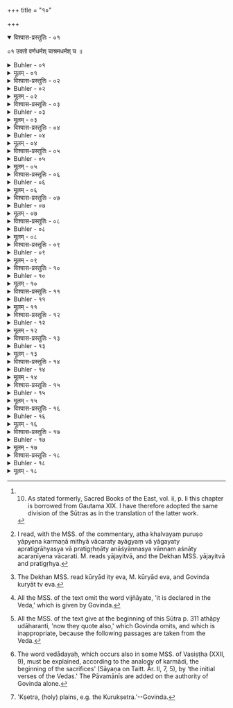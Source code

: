 +++
title = "१०"

+++
<details open><summary>विश्वास-प्रस्तुतिः - ०१</summary>

०१  उक्तो वर्णधर्मश् चाश्रमधर्मश् च ॥
</details>

<details><summary>Buhler - ०१</summary>

1. The law of castes and of orders has been declared. [^1] 


[^1]:  10. As stated formerly, Sacred Books of the East, vol. ii, p. li this chapter is borrowed from Gautama XIX. I have therefore adopted the same division of the Sūtras as in the translation of the latter work.
</details>

<details><summary>मूलम् - ०१</summary>

०१  उक्तो वर्णधर्मश् चाश्रमधर्मश् च ॥
</details>

<details><summary>विश्वास-प्रस्तुतिः - ०२</summary>

०२  अथ खल्व् अयं पुरुषो याप्येन कर्मणा मिथ्या वा चरत्ययाज्यं वा याजयत्य् अप्रतिग्राह्यस्य वा प्रतिगृह्णात्य् अनाश्यान्नस्यवान्नम् अश्नात्य् अचरणीयेन वा चरति ॥
</details>

<details><summary>Buhler - ०२</summary>

2. Now, indeed, man (in) this (world is polluted) by a vile action or acts wrongly, (e.g.) sacrifices for men. unworthy to offer a sacrifice, accepts presents from those whose gifts ought not to be accepted, eats the food of those whose food ought not to be eaten, (and) practises what is forbidden. [^2] 


[^2]:  I read, with the MSS. of the commentary, atha khalvayaṃ puruṣo yāpyena karmaṇā mithyā vācaraty ayāgyaṃ vā yāgayaty apratigrāhyasya vā pratigṛhṇāty anāśyānnasya vānnam aśnāty acaraṇīyena vācarati. M. reads yājayitvā, and the Dekhan MSS. yājayitvā and pratigṛhya.
</details>

<details><summary>मूलम् - ०२</summary>

०२  अथ खल्व् अयं पुरुषो याप्येन कर्मणा मिथ्या वा चरत्ययाज्यं वा याजयत्य् अप्रतिग्राह्यस्य वा प्रतिगृह्णात्य् अनाश्यान्नस्यवान्नम् अश्नात्य् अचरणीयेन वा चरति ॥
</details>

<details><summary>विश्वास-प्रस्तुतिः - ०३</summary>

०३  तत्र प्रायश्चित्तं कुर्यान् न कुर्याद् इति मीमांसन्ते [कोमित्स् मीमांसन्ते] ॥
</details>

<details><summary>Buhler - ०३</summary>

3. They are in doubt if he shall perform a penance for such (a deed) or if he shall not do it.
</details>

<details><summary>मूलम् - ०३</summary>

०३  तत्र प्रायश्चित्तं कुर्यान् न कुर्याद् इति मीमांसन्ते [कोमित्स् मीमांसन्ते] ॥
</details>

<details><summary>विश्वास-प्रस्तुतिः - ०४</summary>

०४  नहि कर्म क्षीयत इति ॥
</details>

<details><summary>Buhler - ०४</summary>

4. (They declare that he shall not do it) because the deed does not peṛṣ.
</details>

<details><summary>मूलम् - ०४</summary>

०४  नहि कर्म क्षीयत इति ॥
</details>

<details><summary>विश्वास-प्रस्तुतिः - ०५</summary>

०५  कुर्याद् इत्य् एव ॥ [k: कुर्यात् त्व्]
</details>

<details><summary>Buhler - ०५</summary>

5. (The correct opinion is) that he shall perform (a penance). [^3] 


[^3]:  The Dekhan MSS. read kūryād ity eva, M. kūryād eva, and Govinda kuryāt tv eva.
</details>

<details><summary>मूलम् - ०५</summary>

०५  कुर्याद् इत्य् एव ॥ [k: कुर्यात् त्व्]
</details>

<details><summary>विश्वास-प्रस्तुतिः - ०६</summary>

०६  पुनस्तोमेनेष्ट्वा पुनः सवनम् आयान्तीति विज्ञायते ॥ [k: पुनस्तोमेन यजेत ॥। आयन्तीति]
</details>

<details><summary>Buhler - ०६</summary>

6. It is declared in the Veda, 'Let him offer a Punastoma; (those who offer it, may) again come to (partake of) the libations of Soma.' [^4] 


[^4]:  All the MSS. of the text omit the word vijñāyate, 'it is declared in the Veda,' which is given by Govinda.
</details>

<details><summary>मूलम् - ०६</summary>

०६  पुनस्तोमेनेष्ट्वा पुनः सवनम् आयान्तीति विज्ञायते ॥ [k: पुनस्तोमेन यजेत ॥। आयन्तीति]
</details>

<details><summary>विश्वास-प्रस्तुतिः - ०७</summary>

०७  अथाप्य् उदाहरन्ति । सर्वं पाप्मानं तरति तरति ब्रह्महत्यां यो ऽश्वमेधेन यजत इति ॥
</details>

<details><summary>Buhler - ०७</summary>

7. He who offers a horse-sacrifice conquers all sin, he effaces the guilt of the murder of a Brāhmaṇa.' [^5] 


[^5]:  All the MSS. of the text give at the beginning of this Sūtra p. 311 athāpy udāharanti, 'now they quote also,' which Govinda omits, and which is inappropriate, because the following passages are taken from the Veda.
</details>

<details><summary>मूलम् - ०७</summary>

०७  अथाप्य् उदाहरन्ति । सर्वं पाप्मानं तरति तरति ब्रह्महत्यां यो ऽश्वमेधेन यजत इति ॥
</details>

<details><summary>विश्वास-प्रस्तुतिः - ०८</summary>

०८  अग्निष्टुता वाभिशंस्यमानो यजेतेति च ॥ [k: वाभिशस्यमानो]
</details>

<details><summary>Buhler - ०८</summary>

8. Moreover, 'He who is being accused (of a heinous crime) shall perform an Agniṣṭut sacrifice.'
</details>

<details><summary>मूलम् - ०८</summary>

०८  अग्निष्टुता वाभिशंस्यमानो यजेतेति च ॥ [k: वाभिशस्यमानो]
</details>

<details><summary>विश्वास-प्रस्तुतिः - ०९</summary>

०९  तस्य निष्क्रयणानि जपस् तपो होम उपवासो दानम् ॥
</details>

<details><summary>Buhler - ०९</summary>

9. Reciting the Veda, austerity, a sacrifice, fasting, giving gifts are the means for expiating such (a blamable act).
</details>

<details><summary>मूलम् - ०९</summary>

०९  तस्य निष्क्रयणानि जपस् तपो होम उपवासो दानम् ॥
</details>

<details><summary>विश्वास-प्रस्तुतिः - १०</summary>

१०  उपनिषदो वेदादयो वेदान्ताः सर्वच्छन्दःसु संहिता मधून्यघमर्षणम् अथर्वशिरो रुद्राः पुरुषसूक्तं राजनरौहिणे सामनीबृहद्रथंतरे पुरुषगतिर् महानाम्न्यो महावैराजं महादिवाकीर्त्यंज्येष्ठसाम्नाम् अन्यतमं बहिष्पवमानः कूश्माण्ड्यः पावमान्यः सावित्री चेति पावनानि ॥ [k: बहिष्पवमानं]
</details>

<details><summary>Buhler - १०</summary>

10. The purificatory (texts are), the Upaniṣads, the initial (verses) of the Vedas, the ends of the Vedas (vedāntas), the Saṃhitās of all the Vedas, (the Anuvākas called) Madhu, (the hymn of) Aghamarshaṇa, the Atharvaśiras, (the Anuvākas called the) Rudras, the Puruṣa hymn, the two Sāmans (called) Rājina and Rauhiṇeya, the Bṛhat (Sāman) and the Rathantara, the Puruṣagati (Sāman), the Mahānāmnīs, the Mahāvairāja (Sāman), the Mahādivākīrtya (Sāman), any of the Jyeṣṭha Sāmans, the Bahiṣpavamāna Sāman, the Kūṣmāṇḍīs, the Pāvamānīs, and the Sāvitrī. [^6] 


[^6]:  The word vedādayaḥ, which occurs also in some MSS. of Vasiṣṭha (XXII, 9), must be explained, according to the analogy of karmādi, the beginning of the sacrifices' (Sāyaṇa on Taitt. Ār. II, 7, 5), by 'the initial verses of the Vedas.' The Pāvamānīs are added on the authority of Govinda alone.
</details>

<details><summary>मूलम् - १०</summary>

१०  उपनिषदो वेदादयो वेदान्ताः सर्वच्छन्दःसु संहिता मधून्यघमर्षणम् अथर्वशिरो रुद्राः पुरुषसूक्तं राजनरौहिणे सामनीबृहद्रथंतरे पुरुषगतिर् महानाम्न्यो महावैराजं महादिवाकीर्त्यंज्येष्ठसाम्नाम् अन्यतमं बहिष्पवमानः कूश्माण्ड्यः पावमान्यः सावित्री चेति पावनानि ॥ [k: बहिष्पवमानं]
</details>

<details><summary>विश्वास-प्रस्तुतिः - ११</summary>

११  उपसन्न्यायेन पयोव्रतता शाकभक्षता फलभक्षतामूलभक्षता प्रसृतियावको हिरण्यप्राशनं घृतप्राशनंसोमपानम् इति मेध्यानि ॥
</details>

<details><summary>Buhler - ११</summary>

11. To live on milk alone, as if one were fasting, to eat vegetables only, to eat fruit only, (to live on) gruel prepared of a handful of barley-grains, to eat gold, to eat clarified butter (are the modes of subsistence) which purify.
</details>

<details><summary>मूलम् - ११</summary>

११  उपसन्न्यायेन पयोव्रतता शाकभक्षता फलभक्षतामूलभक्षता प्रसृतियावको हिरण्यप्राशनं घृतप्राशनंसोमपानम् इति मेध्यानि ॥
</details>

<details><summary>विश्वास-प्रस्तुतिः - १२</summary>

१२  सर्वे शिलोच्चयाः सर्वाः स्रवन्त्यः सरितः पुण्या ह्रदास्तीर्थान्य् ऋषिनिकेतनानि गोष्ठक्षेत्रपरिष्कन्दा इति देशाः ॥
</details>

<details><summary>Buhler - १२</summary>

12. All mountains, all rivers, holy lakes, bathing-places, the dwellings of Ṛṣis, cowpens, (holy) plains and temples of the gods (are) places (which destroy sin) [^7] 


[^7]:  'Kṣetra, (holy) plains, e.g. the Kurukṣetra.'--Govinda.
</details>

<details><summary>मूलम् - १२</summary>

१२  सर्वे शिलोच्चयाः सर्वाः स्रवन्त्यः सरितः पुण्या ह्रदास्तीर्थान्य् ऋषिनिकेतनानि गोष्ठक्षेत्रपरिष्कन्दा इति देशाः ॥
</details>

<details><summary>विश्वास-प्रस्तुतिः - १३</summary>

१३  अहिंसा सत्यम् अस्तैन्यं सवनेषूदकोपस्पर्शनंगुरुशुश्रूषा ब्रह्मचर्यम् अधःशयनम् एकवस्त्रतानाशक इतितपांसि ॥
</details>

<details><summary>Buhler - १३</summary>

13. Abstention from injuring living beings, truthfulness, abstention from theft (or unrighteously appropriating anything), bathing in the morning, at noon, and in the evening, obedience towards Gurus, continence, sleeping on the ground, dressing in one garment only, and abstaining from food (are the various kinds of) austerity.
</details>

<details><summary>मूलम् - १३</summary>

१३  अहिंसा सत्यम् अस्तैन्यं सवनेषूदकोपस्पर्शनंगुरुशुश्रूषा ब्रह्मचर्यम् अधःशयनम् एकवस्त्रतानाशक इतितपांसि ॥
</details>

<details><summary>विश्वास-प्रस्तुतिः - १४</summary>

१४  हिरण्यं गौर् वासो ऽश्वो भूमिस् तिला घृतम् अन्नम् इति देयानि ॥
</details>

<details><summary>Buhler - १४</summary>

14. Gold, a cow, a dress, a horse, land, sesamum, clarified butter, and food (are) the gifts.
</details>

<details><summary>मूलम् - १४</summary>

१४  हिरण्यं गौर् वासो ऽश्वो भूमिस् तिला घृतम् अन्नम् इति देयानि ॥
</details>

<details><summary>विश्वास-प्रस्तुतिः - १५</summary>

१५  संवत्सरः षण्मासाश् चत्वारस् त्रयो द्वाव् एकश्चतुर्विंशत्यहो द्वादशाहः षडहस् त्र्यहो ऽहोरात्र एकाह इतिकालाः ॥
</details>

<details><summary>Buhler - १५</summary>

15. A year, six months, four (months), three (months), two (months), one (month), twenty-four days, twelve days, six days, three days, a day and a night, (and) one day are the periods (for penances).
</details>

<details><summary>मूलम् - १५</summary>

१५  संवत्सरः षण्मासाश् चत्वारस् त्रयो द्वाव् एकश्चतुर्विंशत्यहो द्वादशाहः षडहस् त्र्यहो ऽहोरात्र एकाह इतिकालाः ॥
</details>

<details><summary>विश्वास-प्रस्तुतिः - १६</summary>

१६  एतान्य् अनादेशे क्रियेरन् ॥
</details>

<details><summary>Buhler - १६</summary>

16. These (acts) may be optionally performed if no (particular penance) has been prescribed,
</details>

<details><summary>मूलम् - १६</summary>

१६  एतान्य् अनादेशे क्रियेरन् ॥
</details>

<details><summary>विश्वास-प्रस्तुतिः - १७</summary>

१७  एनःसु गुरुषु गुरूणि लघुषु लघूनि ॥
</details>

<details><summary>Buhler - १७</summary>

17. (Viz.) for great crimes difficult (penances) and for trivial faults easy ones.
</details>

<details><summary>मूलम् - १७</summary>

१७  एनःसु गुरुषु गुरूणि लघुषु लघूनि ॥
</details>

<details><summary>विश्वास-प्रस्तुतिः - १८</summary>

१८  कृच्छ्रातिकृच्छ्रौ चान्द्रायणम् इति सर्वप्रायश्चित्तिः । सर्वप्रायश्चित्तिः ॥
</details>

<details><summary>Buhler - १८</summary>

18. The Kṛcchra and the Atikṛcchra, as well as the Cāndrāyaṇa, are penances for all (offences).
</details>

<details><summary>मूलम् - १८</summary>

१८  कृच्छ्रातिकृच्छ्रौ चान्द्रायणम् इति सर्वप्रायश्चित्तिः । सर्वप्रायश्चित्तिः ॥
</details>